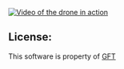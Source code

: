 
[![Video of the drone in action](https://img.youtube.com/vi/XwAhrR3c9vw/0.jpg)](https://www.youtube.com/watch?v=XwAhrR3c9vw "Click to go to the video.")




License:
--------

This software is property of [GFT](www.gft.com)
